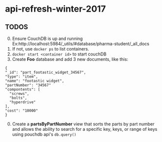 # api-refresh-winter-2017

## TODOS

0. Ensure CouchDB is up and running Ex:http://localhost:5984/_utils/#database/pharma-student/_all_docs 
0. If not, use `docker ps` to list containers.  
0. `docker start <container id>` to start couchDB
0. Create **Foo** database and add 3 new documents, like this:
  
  ```
  {
  "_id": "part_footastic_widget_34567",
  "type": "item",
  "name": "footastic widget",
  "partNumber": "34567" 
  "compontents": [
    "screws",
    "bolts",
    "hyperdrive"
  ],
  "cost": "10000"
}
  ```

0. Create a **partsByPartNumber** view that sorts the parts by part number and allows the ability to search for a specific key, keys, or range of keys using pouchdb api's `db.query()`
